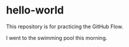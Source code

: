 # hello-world
This repository is for practicing the GitHub Flow.

I went to the swimming pool this morning.
